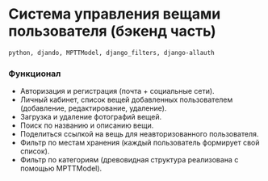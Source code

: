 # Система управления вещами пользователя (бэкенд часть)
```sh 
python, djando, MPTTModel, django_filters, django-allauth
```
### Функционал
- Авторизация и регистрация (почта + социальные сети).
- Личный кабинет, список вещей добавленных пользователем (добавление, редактирование, удаление).
- Загрузка и удаление фотографий вещей.
- Поиск по названию и описанию вещи.
- Поделиться ссылкой на вещь для неавторизованного пользователя. 
- Фильтр по местам хранения (каждый пользователь формирует свой список).
- Фильтр по категориям (древовидная структура реализована с помощью MPTTModel).
